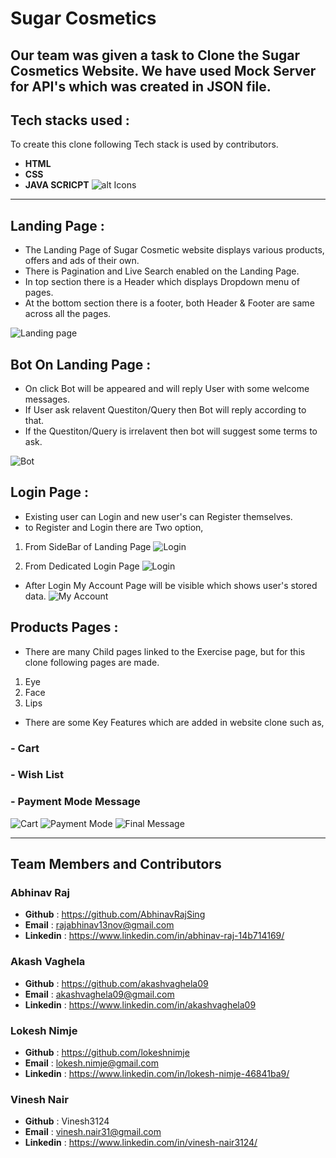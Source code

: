 # Sugar Cosmetics
Our team was given a task to Clone the Sugar Cosmetics Website.
We have used Mock Server for API's which was created in JSON file.
---
## Tech stacks used :
To create this clone following Tech stack is used by contributors.
* **HTML**
* **CSS**
* **JAVA SCRICPT**
![alt Icons](https://user-images.githubusercontent.com/30186107/29488525-f55a69d0-84da-11e7-8a39-5476f663b5eb.png)
***

## Landing Page :
- The Landing Page of Sugar Cosmetic website displays various products, offers and ads of their own.
- There is Pagination and Live Search enabled on the Landing Page.
- In top section there is a Header which displays Dropdown menu of pages.
- At the bottom section there is a footer, both Header & Footer are same across all the pages.

![Landing page](https://tgdown.eu-gb.mybluemix.net/4553440922795968/2021-02-06_10:23:32.jpg)

## Bot On Landing Page :
- On click Bot will be appeared and will reply User with some welcome messages.
- If User ask relavent Questiton/Query then Bot will reply according to that.
- If the Questiton/Query is irrelavent then bot will suggest some terms to ask.

![Bot](https://tgdown.eu-gb.mybluemix.net/4551929094307776/2021-02-06_09:53:31.jpg)

## Login Page :
- Existing user can Login and new user's can Register themselves.
- to Register and Login there are Two option, 
1. From SideBar of Landing Page
![Login](https://tgdown.eu-gb.mybluemix.net/4553544002011072/2021-02-06_10:29:50.jpg)

2. From Dedicated Login Page
![Login](https://tgdown.eu-gb.mybluemix.net/4553578361749440/2021-02-06_10:30:12.jpg)

- After Login My Account Page will be visible which shows user's stored data.
![My Account](https://tgdown.eu-gb.mybluemix.net/4551894734569408/2021-02-06_09:53:21.jpg)

## Products Pages : 
- There are many Child pages linked to the Exercise page, but for this clone following pages are made.
1. Eye
2. Face
3. Lips

- There are some Key Features which are added in website clone such as,

### - Cart
### - Wish List
### - Payment Mode Message

![Cart](https://tgdown.eu-gb.mybluemix.net/4551860374831040/2021-02-06_09:53:09.jpg)
![Payment Mode](https://tgdown.eu-gb.mybluemix.net/4551826015092672/2021-02-06_09:53:01.jpg)
![Final Message](https://tgdown.eu-gb.mybluemix.net/4551791655354304/2021-02-06_09:52:48.jpg)

*** 
## Team Members and Contributors
### Abhinav Raj
- **Github** : https://github.com/AbhinavRajSing
- **Email** : rajabhinav13nov@gmail.com
- **Linkedin** : https://www.linkedin.com/in/abhinav-raj-14b714169/

### Akash Vaghela
- **Github** : https://github.com/akashvaghela09
- **Email** :  akashvaghela09@gmail.com
- **Linkedin** : https://www.linkedin.com/in/akashvaghela09

### Lokesh Nimje
- **Github** : https://github.com/lokeshnimje
- **Email** : lokesh.nimje@gmail.com
- **Linkedin** : https://www.linkedin.com/in/lokesh-nimje-46841ba9/

### Vinesh Nair
- **Github** : Vinesh3124
- **Email** : vinesh.nair31@gmail.com
- **Linkedin** : https://www.linkedin.com/in/vinesh-nair3124/
